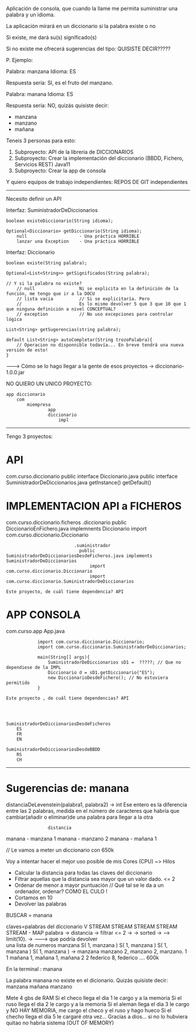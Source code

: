 Aplicación de consola, que cuando la llame me permita suministrar una palabra
y un idioma.

La aplicación mirará en un diccionario si la palabra existe o no

Si existe, me dará su(s) significado(s)

Si no existe me ofrecerá sugerencias del tipo: QUISISTE DECIR?????

P. Ejemplo:

Palabra: manzana 
Idioma: ES

Respuesta sería: SI, es el fruto del manzano.

Palabra: manana 
Idioma: ES

Respuesta sería: NO, quizás quisiste decir:
- manzana
- manzano
- mañana

Teneis 3 personas para esto:

1. Subproyecto: API de la libreria de DICCIONARIOS
3. Subproyecto: Crear la implementación del diccionario (BBDD, Fichero, Servicios REST)
    Java11 
2. Subproyecto: Crear la app de consola

Y quiero equipos de trabajo independientes: REPOS DE GIT independientes


----

Necesito definir un API

Interfaz: SuministradorDeDiccionarios

    boolean existeDiccionario(String idioma);

    Optional<Diccionario> getDiccionario(String idioma);
        null                    - Una práctica HORRIBLE
        lanzar una Exception    - Una práctica HORRIBLE

Interfaz: Diccionario

    boolean existe(String palabra);

    Optional<List<String>> getSignificados(String palabra);
    
    // Y si la palabra no existe?
        // null                 Ni se explicita en la definición de la función, me tengo que ir a la DOCU
        // lista vacia          // Si se explicitaría. Pero
        //                      Es lo mismo devolver 5 que 3 que 10 que 1 que ninguna definición a nivel CONCEPTUAL?
        // exception            // No uso excepciones para controlar lógica

    List<String> getSugerencias(string palabra);
    
    default List<String> autoCompletar(String trozoPalabra){
        // Operacion no disponnible todavía... En breve tendrá una nueva versión de esto!
    }

---> Cómo se lo hago llegar a la gente de esos proyectos -> diccionario-1.0.0.jar

NO QUIERO UN UNICO PROYECTO:

    app diccionario
        com
            miempresa
                    app
                    diccionario
                        impl

---
Tengo 3 proyectos:

# API

com.curso.diccionario
                     public interface Diccionario.java
                     public interface SuministradorDeDiccionarios.java
                        getInstance()
                        getDefault()

# IMPLEMENTACION API a FICHEROS

com.curso.diccionario.ficheros
                              .diccionario
                                 public DiccionarioEnFichero.java  implemnents Diccionario
                                    import com.curso.diccionario.Diccionario
                             
                              .suministrador
                                public SuministradorDeDiccionariosDesdeFicheros.java implements SuministradorDeDiccionarios
                                    import com.curso.diccionario.Diccionario
                                    import com.curso.diccionario.SuministradorDeDiccionarios

    Este proyecto, de cuál tiene dependencia? API
    

# APP CONSOLA

com.curso.app
             App.java
             
                import com.curso.diccionario.Diccionario;
                import com.curso.diccionario.SuministradorDeDiccionarios;

                main(String[] args){
                    SuministradorDeDiccionarios sD1 =  ?????; // Que no dependiese de la IMPL
                    Diccionario d = sD1.getDiccionario("ES");
                    new DiccionarioDesdeFichero(); // No estuviera permitido
                }

    Este proyecto , de cuál tiene dependencias? API
    
    
    
    
    SuministradorDeDiccionariosDesdeFicheros
        ES
        FR
        EN
    
    SuministradorDeDiccionariosDesdeBBDD
        RS
        CH
        




----
# Sugerencias de: manana

distanciaDeLevenstein(palabra1, palabra2) -> int 
Ese entero es la diferencia entre las 2 palabras, medida en el número de 
caracteres que habría que cambiar(añadir o eliminar)de una palabra para llegar a la otra
                    
                    distancia
manana - manzana        1
manana - manzano        2
manana - mañana         1

// Le vamos a meter un diccionario con 650k

Voy a intentar hacer el mejor uso posible de mis Cores (CPU) ~> Hilos

- Calcular la distancia para todas las claves del diccionario
- Filtrar aquellas que la distancia sea mayor que un valor dado.   <= 2
- Ordenar de menor a mayor puntuación
    // Qué tal se le da a un ordenador, ordenar? COMO EL CULO !
- Cortamos en 10
- Devolver las palabras



BUSCAR = manana

claves=palabras
del diccionario
  V                          STREAM                         STREAM                  STREAM                      STREAM
STREAM     - MAP palabra ->  distancia -> filtrar <= 2  ->          -> sorted  ->           --> limit(10). ->           --->   que podría devolver  
                                                                                                                                una lista de numeros
manzana                        S( 1, manzana )              S( 1, manzana )          S( 1, manzana )            S( 1, manzana )  -> manzana
manzano                         2, manzano                    2, manzano.            1                           1
mañana                          1, mañana                     1, mañana              2                           2
federico                        8, federico
....
600k

En la terminal : manana

La palabra manana no existe en el dicionario.
Quizás quisiste decir:
    manzana
    mañana
    manzano


Mete 4 gbs de RAM 
Si el checo llega el dia 1 le cargo y a la memoria
Si el ruso llega el dia 2 le cargo y a la memoria
Si el aleman llega el dia 3 le cargo y NO HAY MEMORIA, me cargo el checo y el ruso y hago hueco
Si el checho llega el dia 5 le cargaré otra vez...
Gracias a dios... si no lo hubviera quitao no habria sistema (OUT OF MEMORY)
